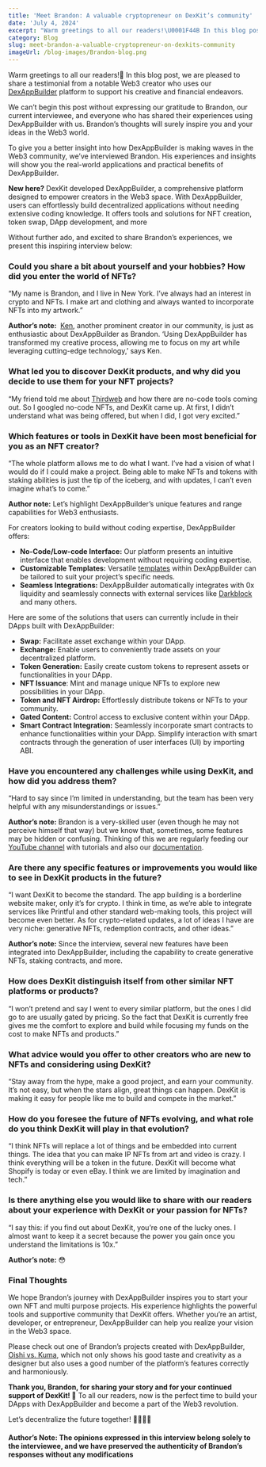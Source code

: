```yaml
---
title: 'Meet Brandon: A valuable cryptopreneur on DexKit’s community'
date: 'July 4, 2024'
excerpt: "Warm greetings to all our readers!\U0001F44B In this blog post, we are pleased to share a testimonial from a notable Web3 creator..."
category: Blog
slug: meet-brandon-a-valuable-cryptopreneur-on-dexkits-community
imageUrl: /blog-images/Brandon-blog.png
---
```


Warm greetings to all our readers!👋 In this blog post, we are pleased to share a testimonial from a notable Web3 creator who uses our [DexAppBuilder](https://dexappbuilder.dexkit.com/) platform to support his creative and financial endeavors.

We can’t begin this post without expressing our gratitude to Brandon, our current interviewee, and everyone who has shared their experiences using DexAppBuilder with us. Brandon’s thoughts will surely inspire you and your ideas in the Web3 world.

To give you a better insight into how DexAppBuilder is making waves in the Web3 community, we’ve interviewed Brandon. His experiences and insights will show you the real-world applications and practical benefits of DexAppBuilder.

**New here?** DexKit developed DexAppBuilder, a comprehensive platform designed to empower creators in the Web3 space. With DexAppBuilder, users can effortlessly build decentralized applications without needing extensive coding knowledge. It offers tools and solutions for NFT creation, token swap, DApp development, and more

Without further ado, and excited to share Brandon’s experiences, we present this inspiring interview below:

### Could you share a bit about yourself and your hobbies? How did you enter the world of NFTs?

“My name is Brandon, and I live in New York. I’ve always had an interest in crypto and NFTs. I make art and clothing and always wanted to incorporate NFTs into my artwork.”

**Author’s note:**  [Ken](https://nft.dpoisn.com/), another prominent creator in our community, is just as enthusiastic about DexAppBuilder as Brandon. ‘Using DexAppBuilder has transformed my creative process, allowing me to focus on my art while leveraging cutting-edge technology,’ says Ken.

### What led you to discover DexKit products, and why did you decide to use them for your NFT projects?

“My friend told me about [Thirdweb](https://thirdweb.com/) and how there are no-code tools coming out. So I googled no-code NFTs, and DexKit came up. At first, I didn’t understand what was being offered, but when I did, I got very excited.”

### Which features or tools in DexKit have been most beneficial for you as an NFT creator?

“The whole platform allows me to do what I want. I’ve had a vision of what I would do if I could make a project. Being able to make NFTs and tokens with staking abilities is just the tip of the iceberg, and with updates, I can’t even imagine what’s to come.”

**Author note:** Let’s highlight DexAppBuilder’s unique features and range capabilities for Web3 enthusiasts.

For creators looking to build without coding expertise, DexAppBuilder offers:

* **No-Code/Low-code Interface:** Our platform presents an intuitive interface that enables development without requiring coding expertise.
* **Customizable Templates:** Versatile [templates](https://dexappbuilder.dexkit.com/site/templates) within DexAppBuilder can be tailored to suit your project’s specific needs.
* **Seamless Integrations:** DexAppBuilder automatically integrates with 0x liquidity and seamlessly connects with external services like [Darkblock](https://www.darkblock.io/) and many others.

Here are some of the solutions that users can currently include in their DApps built with DexAppBuilder:

* **Swap:** Facilitate asset exchange within your DApp.
* **Exchange:** Enable users to conveniently trade assets on your decentralized platform.
* **Token Generation:** Easily create custom tokens to represent assets or functionalities in your DApp.
* **NFT Issuance**: Mint and manage unique NFTs to explore new possibilities in your DApp.
* **Token and NFT Airdrop:** Effortlessly distribute tokens or NFTs to your community.
* **Gated Content:** Control access to exclusive content within your DApp.
* **Smart Contract Integration:** Seamlessly incorporate smart contracts to enhance functionalities within your DApp. Simplify interaction with smart contracts through the generation of user interfaces (UI) by importing ABI.

### Have you encountered any challenges while using DexKit, and how did you address them?

“Hard to say since I’m limited in understanding, but the team has been very helpful with any misunderstandings or issues.”

**Author’s note:** Brandon is a very-skilled user (even though he may not perceive himself that way) but we know that, sometimes, some features may be hidden or confusing. Thinking of this we are regularly feeding our [YouTube channel](https://www.youtube.com/@DexKit/videos) with tutorials and also our [documentation](https://docs.dexkit.com/defi-products).

### Are there any specific features or improvements you would like to see in DexKit products in the future?

“I want DexKit to become the standard. The app building is a borderline website maker, only it’s for crypto. I think in time, as we’re able to integrate services like Printful and other standard web-making tools, this project will become even better. As for crypto-related updates, a lot of ideas I have are very niche: generative NFTs, redemption contracts, and other ideas.”

**Author’s note:** Since the interview, several new features have been integrated into DexAppBuilder, including the capability to create generative NFTs, staking contracts, and more.

### How does DexKit distinguish itself from other similar NFT platforms or products?

“I won’t pretend and say I went to every similar platform, but the ones I did go to are usually gated by pricing. So the fact that DexKit is currently free gives me the comfort to explore and build while focusing my funds on the cost to make NFTs and products.”

### What advice would you offer to other creators who are new to NFTs and considering using DexKit?

“Stay away from the hype, make a good project, and earn your community. It’s not easy, but when the stars align, great things can happen. DexKit is making it easy for people like me to build and compete in the market.”

### How do you foresee the future of NFTs evolving, and what role do you think DexKit will play in that evolution?

“I think NFTs will replace a lot of things and be embedded into current things. The idea that you can make IP NFTs from art and video is crazy. I think everything will be a token in the future. DexKit will become what Shopify is today or even eBay. I think we are limited by imagination and tech.”

### Is there anything else you would like to share with our readers about your experience with DexKit or your passion for NFTs?

“I say this: if you find out about DexKit, you’re one of the lucky ones. I almost want to keep it a secret because the power you gain once you understand the limitations is 10x.”

**Author’s note:** 😳

### Final Thoughts

We hope Brandon’s journey with DexAppBuilder inspires you to start your own NFT and multi purpose projects. His experience highlights the powerful tools and supportive community that DexKit offers. Whether you’re an artist, developer, or entrepreneur, DexAppBuilder can help you realize your vision in the Web3 space.

Please check out one of Brandon’s projects created with DexAppBuilder, [Oishi vs. Kuma](https://oushi-vs-kuma.dexkit.app/), which not only shows his good taste and creativity as a designer but also uses a good number of the platform’s features correctly and harmoniously.

**Thank you, Brandon, for sharing your story and for your continued support of DexKit! 🤝** To all our readers, now is the perfect time to build your DApps with DexAppBuilder and become a part of the Web3 revolution.

Let’s decentralize the future together! 👨‍👩‍👧‍👦

#### Author’s Note: The opinions expressed in this interview belong solely to the interviewee, and we have preserved the authenticity of Brandon’s responses without any modifications

